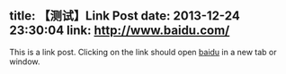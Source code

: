 title: 【测试】Link Post
date: 2013-12-24 23:30:04
link: http://www.baidu.com/
---

This is a link post. Clicking on the link should open [baidu](http://www.baidu.com/) in a new tab or window.

<!---more--->